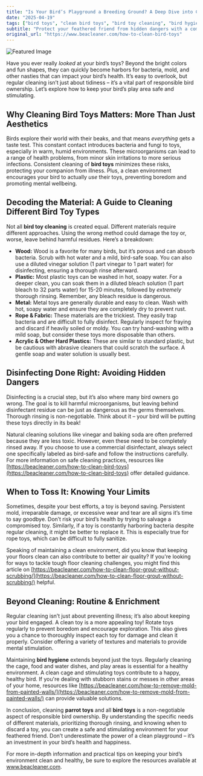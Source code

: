 ```yaml
---
title: "Is Your Bird’s Playground a Breeding Ground? A Deep Dive into Cleaning Bird Toys"
date: "2025-04-19"
tags: ["bird toys", "clean bird toys", "bird toy cleaning", "bird hygiene", "parrot toys", "bird safety", "disinfecting bird toys"]
subtitle: "Protect your feathered friend from hidden dangers with a comprehensive guide to bird toy cleaning and hygiene."
original_url: "https://www.beacleaner.com/how-to-clean-bird-toys"
---
```




![Featured Image](https://res.cloudinary.com/dnm0udlvz/image/upload/v1745048173/article_image_21_c3jy2u.jpg)

Have you ever really *looked* at your bird’s toys? Beyond the bright colors and fun shapes, they can quickly become harbors for bacteria, mold, and other nasties that can impact your bird’s health. It’s easy to overlook, but regular cleaning isn’t just about tidiness – it’s a vital part of responsible bird ownership. Let’s explore how to keep your bird’s play area safe and stimulating. 

## Why Cleaning Bird Toys Matters: More Than Just Aesthetics

Birds explore their world with their beaks, and that means *everything* gets a taste test. This constant contact introduces bacteria and fungi to toys, especially in warm, humid environments. These microorganisms can lead to a range of health problems, from minor skin irritations to more serious infections. Consistent cleaning of **bird toys** minimizes these risks, protecting your companion from illness. Plus, a clean environment encourages your bird to actually *use* their toys, preventing boredom and promoting mental wellbeing. 

## Decoding the Material: A Guide to Cleaning Different Bird Toy Types

Not all **bird toy cleaning** is created equal. Different materials require different approaches. Using the wrong method could damage the toy or, worse, leave behind harmful residues. Here’s a breakdown:

*   **Wood:** Wood is a favorite for many birds, but it’s porous and can absorb bacteria. Scrub with hot water and a mild, bird-safe soap. You can also use a diluted vinegar solution (1 part vinegar to 1 part water) for disinfecting, ensuring a thorough rinse afterward.
*   **Plastic:** Most plastic toys can be washed in hot, soapy water. For a deeper clean, you can soak them in a diluted bleach solution (1 part bleach to 32 parts water) for 15-20 minutes, followed by *extremely* thorough rinsing. Remember, any bleach residue is dangerous.
*   **Metal:** Metal toys are generally durable and easy to clean. Wash with hot, soapy water and ensure they are completely dry to prevent rust.
*   **Rope & Fabric:** These materials are the trickiest. They easily trap bacteria and are difficult to fully disinfect. Regularly inspect for fraying and discard if heavily soiled or moldy. You can try hand-washing with a mild soap, but consider these toys more disposable than others.
*   **Acrylic & Other Hard Plastics:** These are similar to standard plastic, but be cautious with abrasive cleaners that could scratch the surface. A gentle soap and water solution is usually best.

## Disinfecting Done Right: Avoiding Hidden Dangers

Disinfecting is a crucial step, but it’s also where many bird owners go wrong. The goal is to kill harmful microorganisms, but leaving behind disinfectant residue can be just as dangerous as the germs themselves. Thorough rinsing is non-negotiable.  Think about it – your bird will be putting these toys directly in its beak! 

Natural cleaning solutions like vinegar and baking soda are often preferred because they are less toxic. However, even these need to be completely rinsed away.  If you choose to use a commercial disinfectant, always select one specifically labeled as bird-safe and follow the instructions carefully.  For more information on safe cleaning practices, resources like [https://beacleaner.com/how-to-clean-bird-toys](https://beacleaner.com/how-to-clean-bird-toys) offer detailed guidance.  

## When to Toss It: Knowing Your Limits

Sometimes, despite your best efforts, a toy is beyond saving.  Persistent mold, irreparable damage, or excessive wear and tear are all signs it’s time to say goodbye. Don’t risk your bird’s health by trying to salvage a compromised toy.  Similarly, if a toy is constantly harboring bacteria despite regular cleaning, it might be better to replace it.  This is especially true for rope toys, which can be difficult to fully sanitize.  

Speaking of maintaining a clean environment, did you know that keeping your floors clean can also contribute to better air quality? If you're looking for ways to tackle tough floor cleaning challenges, you might find this article on [https://beacleaner.com/how-to-clean-floor-grout-without-scrubbing/](https://beacleaner.com/how-to-clean-floor-grout-without-scrubbing/) helpful.

## Beyond Cleaning: Routine & Enrichment

Regular cleaning isn’t just about preventing illness; it’s also about keeping your bird engaged. A clean toy is a more appealing toy! Rotate toys regularly to prevent boredom and encourage exploration.  This also gives you a chance to thoroughly inspect each toy for damage and clean it properly.  Consider offering a variety of textures and materials to provide mental stimulation.  

Maintaining **bird hygiene** extends beyond just the toys. Regularly cleaning the cage, food and water dishes, and play areas is essential for a healthy environment.  A clean cage and stimulating toys contribute to a happy, healthy bird.  If you're dealing with stubborn stains or messes in other areas of your home, resources like [https://beacleaner.com/how-to-remove-mold-from-painted-walls/](https://beacleaner.com/how-to-remove-mold-from-painted-walls/) can provide valuable solutions.



In conclusion, cleaning **parrot toys** and all **bird toys** is a non-negotiable aspect of responsible bird ownership. By understanding the specific needs of different materials, prioritizing thorough rinsing, and knowing when to discard a toy, you can create a safe and stimulating environment for your feathered friend.  Don’t underestimate the power of a clean playground – it’s an investment in your bird’s health and happiness.  

For more in-depth information and practical tips on keeping your bird’s environment clean and healthy, be sure to explore the resources available at www.beacleaner.com.